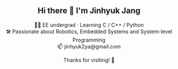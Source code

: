 <h2 align="center">Hi there 👋 I'm Jinhyuk Jang</h2>

<p align="center">
  👨‍💻 EE undergrad · Learning C / C++ / Python<br>
  🛠️ Passionate about Robotics, Embedded Systems and System-level Programming<br>
  📫 jinhyuk2ya@gmail.com  

</p>

<p align="center">Thanks for visiting! 🙌</p>
